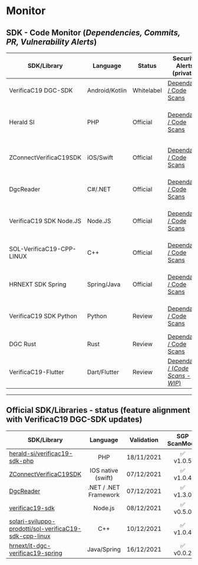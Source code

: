 # Monitor
## SDK - Code Monitor (_Dependencies, Commits, PR, Vulnerability Alerts_)

| SDK/Library               | Language       | Status     | Security Alerts (private) | Checks | Workflows (pub/pvt) | Checks |
|---------------------------|----------------|------------|---------------------------|--------|---------------------|--------|
| VerificaC19 DGC-SDK       | Android/Kotlin | Whitelabel | [Dependabot / Code Scans](https://github.com/VC19-SDK/it-dgc-verificac19-sdk-android/security) | ✅ | [CodeQL](https://github.com/VC19-SDK/it-dgc-verificac19-sdk-android/actions) | [![CodeQL](https://github.com/VC19-SDK/it-dgc-verificac19-sdk-android/actions/workflows/codeql-analysis.yml/badge.svg)](https://github.com/VC19-SDK/it-dgc-verificac19-sdk-android/actions/workflows/codeql-analysis.yml) |
| Herald SI                 | PHP            | Official   | [Dependabot / Code Scans](https://github.com/VC19-SDK/verificac19-sdk-php/security) | ✅ | [DevSkim + Psalm](https://github.com/VC19-SDK/verificac19-sdk-php/actions) | [![DevSkim](https://github.com/VC19-SDK/verificac19-sdk-php/actions/workflows/devskim-analysis.yml/badge.svg)](https://github.com/VC19-SDK/verificac19-sdk-php/actions/workflows/devskim-analysis.yml) [![Psalm Static analysis](https://github.com/VC19-SDK/verificac19-sdk-php/actions/workflows/psalm.yml/badge.svg)](https://github.com/VC19-SDK/verificac19-sdk-php/actions/workflows/psalm.yml) |
| ZConnectVerificaC19SDK    | iOS/Swift      | Official   | [Dependabot / Code Scans](https://github.com/VC19-SDK/zconnect-verificaC19-sdk-ios/security) | ✅ | [DevSkim + MobSF](https://github.com/VC19-SDK/zconnect-verificaC19-sdk-ios/actions) | [![DevSkim](https://github.com/VC19-SDK/zconnect-verificaC19-sdk-ios/actions/workflows/devskim-analysis.yml/badge.svg)](https://github.com/VC19-SDK/zconnect-verificaC19-sdk-ios/actions/workflows/devskim-analysis.yml) [![MobSF](https://github.com/VC19-SDK/zconnect-verificaC19-sdk-ios/actions/workflows/mobsf.yml/badge.svg)](https://github.com/VC19-SDK/zconnect-verificaC19-sdk-ios/actions/workflows/mobsf.yml) |
| DgcReader                 | C#/.NET        | Official   | [Dependabot / Code Scans](https://github.com/VC19-SDK/DgcReader/security) | ✅ | [CodeQL + DevSkim](https://github.com/VC19-SDK/DgcReader/actions) | [![CodeQL](https://github.com/VC19-SDK/DgcReader/actions/workflows/codeql-analysis.yml/badge.svg)](https://github.com/VC19-SDK/DgcReader/actions/workflows/codeql-analysis.yml) [![DevSkim](https://github.com/VC19-SDK/DgcReader/actions/workflows/devskim-analysis.yml/badge.svg)](https://github.com/VC19-SDK/DgcReader/actions/workflows/devskim-analysis.yml) |
| VerificaC19 SDK Node.JS   | Node.JS        | Official   | [Dependabot / Code Scans](https://github.com/VC19-SDK/verificac19-sdk/security) | ✅ | [CodeQL + DevSkim](https://github.com/VC19-SDK/verificac19-sdk/actions) | [![CodeQL](https://github.com/VC19-SDK/verificac19-sdk/actions/workflows/codeql-analysis.yml/badge.svg)](https://github.com/VC19-SDK/verificac19-sdk/actions/workflows/codeql-analysis.yml) [![DevSkim](https://github.com/VC19-SDK/verificac19-sdk/actions/workflows/devskim-analysis.yml/badge.svg)](https://github.com/VC19-SDK/verificac19-sdk/actions/workflows/devskim-analysis.yml) |
| SOL-VerificaC19-CPP-LINUX | C++            | Official   | [Dependabot / Code Scans](https://github.com/VC19-SDK/sol-verificaC19-sdk-cpp-linux/security) | ✅ | [CodeQL + DevSkim](https://github.com/VC19-SDK/sol-verificaC19-sdk-cpp-linux/actions) | [![CodeQL](https://github.com/VC19-SDK/sol-verificaC19-sdk-cpp-linux/actions/workflows/codeql-analysis.yml/badge.svg)](https://github.com/VC19-SDK/sol-verificaC19-sdk-cpp-linux/actions/workflows/codeql-analysis.yml) [![DevSkim](https://github.com/VC19-SDK/sol-verificaC19-sdk-cpp-linux/actions/workflows/devskim-analysis.yml/badge.svg)](https://github.com/VC19-SDK/sol-verificaC19-sdk-cpp-linux/actions/workflows/devskim-analysis.yml) |
| HRNEXT SDK Spring         | Spring/Java    | Official   | [Dependabot / Code Scans](https://github.com/VC19-SDK/it-dgc-verificac19-spring/security) | ✅ | [CodeQL + DevSkim](https://github.com/VC19-SDK/it-dgc-verificac19-spring/actions) | [![CodeQL](https://github.com/VC19-SDK/it-dgc-verificac19-spring/actions/workflows/codeql-analysis.yml/badge.svg)](https://github.com/VC19-SDK/it-dgc-verificac19-spring/actions/workflows/codeql-analysis.yml) [![DevSkim](https://github.com/VC19-SDK/it-dgc-verificac19-spring/actions/workflows/devskim-analysis.yml/badge.svg)](https://github.com/VC19-SDK/it-dgc-verificac19-spring/actions/workflows/devskim-analysis.yml) |
| VerificaC19 SDK Python    | Python         | Review     | [Dependabot / Code Scans](https://github.com/VC19-SDK/pyverificac19/security) | ✅ | [CodeQL + DevSkim](https://github.com/VC19-SDK/pyverificac19/actions) | [![CodeQL](https://github.com/VC19-SDK/pyverificac19/actions/workflows/codeql-analysis.yml/badge.svg)](https://github.com/VC19-SDK/pyverificac19/actions/workflows/codeql-analysis.yml) [![DevSkim](https://github.com/VC19-SDK/pyverificac19/actions/workflows/devskim-analysis.yml/badge.svg)](https://github.com/VC19-SDK/pyverificac19/actions/workflows/devskim-analysis.yml) |
| DGC Rust                  | Rust           | Review     | [Dependabot / Code Scans](https://github.com/VC19-SDK/dgc/security) | ✅ | [DevSkim](https://github.com/VC19-SDK/dgc/actions) | [![DevSkim](https://github.com/VC19-SDK/dgc/actions/workflows/devskim-analysis.yml/badge.svg)](https://github.com/VC19-SDK/dgc/actions/workflows/devskim-analysis.yml) |
| VerificaC19-Flutter       | Dart/Flutter   | Review     | [Dependabot / (_Code Scans - WIP_)](https://github.com/VC19-SDK/verificaC19-flutter/security) | - | [(_WIP_)](https://github.com/VC19-SDK/verificaC19-flutter/actions) | - |

----------------------------

## Official SDK/Libraries - status (feature alignment with VerificaC19 DGC-SDK updates)

| SDK/Library | Language  | Validation | SGP ScanMode | CRL/DRL | Booster Scanmode | 
| -----------    | :-: | :-:      |  :-:      |  :-:      |  :-:      | 
| [herald-si/verificac19-sdk-php](https://github.com/herald-si/verificac19-sdk-php)| PHP| 18/11/2021 |  ✅<br>v1.0.5      |  ✅<br>v1.1.0       |  ✅<br>v1.2.0      | 
| [ZConnectVerificaC19SDK](https://github.com/hrzucchetti/zconnect-verificaC19-sdk-ios) | IOS native (swift) | 07/12/2021 |  ✅<br>v1.0.4   |  ✅<br>v1.1.0       |  ✅<br>v1.1.1       | 
| [DgcReader](https://github.com/DevTrevi/DgcReader) | .NET / .NET Framework | 07/12/2021 | ✅<br>v1.3.0 | ✅<br>v2.0.0 | ✅<br>v2.1.0 |
| [verificac19-sdk](https://github.com/italia/verificac19-sdk )   | Node.js |  08/12/2021    |  ✅<br>v0.5.0     |  ✅<br>v0.6.0     | ✅<br>v0.7.0   | 
| [solari-sviluppo-prodotti/sol-verificaC19-sdk-cpp-linux](https://github.com/solari-sviluppo-prodotti/sol-verificaC19-sdk-cpp-linux)| C++| 10/12/2021 | ✅<br>v1.0.4       |   ✅<br>v1.1.2      |   ✅<br>v1.1.1      | 
| [hrnext/it-dgc-verificac19-spring](https://github.com/hrnext/it-dgc-verificac19-spring) | Java/Spring | 16/12/2021 | ✅<br>v0.0.2      |  ❌      |  ❌      | 
